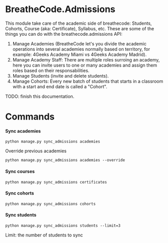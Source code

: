 # BreatheCode.Admissions

This module take care of the academic side of breathecode: Students, Cohorts, Course (aka: Certificate), Syllabus, etc. These are some of the things you can do with the breathecode.admissions API:

1. Manage Academies (BreatheCode let's you divide the academic operations into several academies normally based on territory, for example: 4Geeks Academy Miami vs 4Geeks Academy Madrid).
2. Manage Academy Staff: There are multiple roles surroing an academy, here you can invite users to one or many academies and assign them roles based on their responsabilities.
4. Manage Students (invite and delete students).
5. Manage Cohorts: Every new batch of students that starts in a classroom with a start and end date is called a "Cohort".

TODO: finish this documentation.


# Commands

#### Sync academies
```
python manage.py sync_admissions academies
```

Override previous academies
```
python manage.py sync_admissions academies --override
```

#### Sync courses
```
python manage.py sync_admissions certificates
```
#### Sync cohorts
```
python manage.py sync_admissions cohorts
```
#### Sync students
```
python manage.py sync_admissions students --limit=3
```
Limit: the number of students to sync
